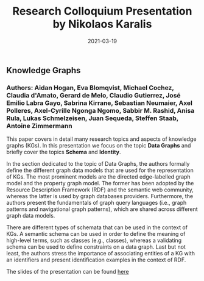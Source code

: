 ﻿---
date: 2021-03-19
title: Research Colloquium Presentation by Nikolaos Karalis
---


## Knowledge Graphs ##

### Authors: Aidan Hogan, Eva Blomqvist, Michael Cochez, Claudia d'Amato, Gerard de Melo, Claudio Gutierrez, José Emilio Labra Gayo, Sabrina Kirrane, Sebastian Neumaier, Axel Polleres, Axel-Cyrille Ngonga Ngomo, Sabbir M. Rashid, Anisa Rula, Lukas Schmelzeisen, Juan Sequeda, Steffen Staab, Antoine Zimmermann ###


This paper covers in detail many research topics and aspects of knowledge graphs (KGs). In this presentation we focus on the topic **Data Graphs** and briefly cover the topics **Schema** and **Identity**.

In the section dedicated to the topic of Data Graphs, the authors formally define the different graph data models that are used for the representation of KGs. The most prominent models are the directed edge-labelled graph model and the property graph model. The former has been adopted by the Resource Description Framework (RDF) and the semantic web community, whereas the latter is used by graph databases providers. Furthermore, the authors present the fundamentals of graph query languages (i.e., graph patterns and navigational graph patterns), which are shared across different graph data models.

There are different types of schemata that can be used in the context of KGs. A semantic schema can be used in order to define the meaning of high-level terms, such as classes (e.g., classes), whereas a validating schema can be used to define constraints on a data graph. Last but not least, the authors stress the importance of associating entities of a KG with an identifiers and present identification examples in the context of RDF.

The slides of the presentation can be found [here](/downloads/huguet-cabot_colloquium_slides.pptx-2.pdf)
